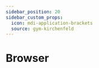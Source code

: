 ```yaml
---
sidebar_position: 20
sidebar_custom_props:
  icon: mdi-application-brackets
  source: gym-kirchenfeld
---
```


# Browser



<Features/>

